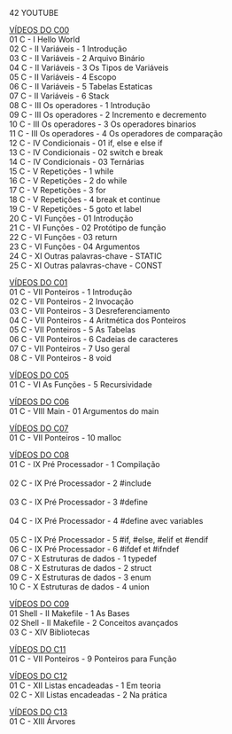 42 YOUTUBE

<a href="https://www.youtube.com/playlist?list=PLVQYiy6xNUxz5wbzZn4tfUhF4djgzscB-">VÍDEOS DO C00</a><br>
01 C - I Hello World<br>
02 C - II Variáveis - 1 Introdução<br>
03 C - II Variáveis - 2 Arquivo Binário<br>
04 C - II Variáveis - 3 Os Tipos de Variáveis<br>
05 C - II Variáveis - 4 Escopo<br>
06 C - II Variáveis - 5 Tabelas Estaticas<br>
07 C - II Variáveis - 6 Stack<br>
08 C - III Os operadores - 1 Introdução<br>
09 C - III Os operadores - 2 Incremento e decremento<br>
10 C - III Os operadores - 3 Os operadores binarios<br>
11 C - III Os operadores - 4 Os operadores de comparação<br>
12 C - IV Condicionais - 01 if, else e else if<br>
13 C - IV Condicionais - 02 switch e break<br>
14 C - IV Condicionais - 03 Ternárias<br>
15 C - V Repetições - 1 while<br>
16 C - V Repetições - 2 do while<br>
17 C - V Repetições - 3 for<br>
18 C - V Repetições - 4 break et continue<br>
19 C - V Repetições - 5 goto et label<br>
20 C - VI Funções - 01 Introdução<br>
21 C - VI Funções - 02 Protótipo de função<br>
22 C - VI Funções - 03 return<br>
23 C - VI Funções - 04 Argumentos<br>
24 C - XI Outras palavras-chave - STATIC<br>
25 C - XI Outras palavras-chave - CONST<br>

<a href="https://www.youtube.com/playlist?list=PLVQYiy6xNUxytsXWxZx6odBJMbRktIHTs">VÍDEOS DO C01</a><br>
01 C - VII Ponteiros - 1 Introdução<br>
02 C - VII Ponteiros - 2 Invocação<br>
03 C - VII Ponteiros - 3 Desreferenciamento<br>
04 C - VII Ponteiros - 4 Aritmética dos Ponteiros<br>
05 C - VII Ponteiros - 5 As Tabelas<br>
06 C - VII Ponteiros - 6 Cadeias de caracteres<br>
07 C - VII Ponteiros - 7 Uso geral<br>
08 C - VII Ponteiros - 8 void<br>

<a href="https://www.youtube.com/playlist?list=PLVQYiy6xNUxxZbeH9b0VC-nC6QsJRw5Ah">VÍDEOS DO C05</a><br>
01 C - VI As Funções - 5 Recursividade<br>

<a href="https://www.youtube.com/playlist?list=PLVQYiy6xNUxxDlCkkCX262SI90TsllYUW">VÍDEOS DO C06</a><br>
01 C - VIII Main - 01 Argumentos do main<br>

<a href="https://www.youtube.com/playlist?list=PLVQYiy6xNUxzNYF00nlmx624twFlamqLt">VÍDEOS DO C07</a><br>
01 C - VII Ponteiros - 10 malloc<br>

<a href="https://youtube.com/playlist?list=PLVQYiy6xNUxxMI_GiGGb2hxMcd3IwNYRy">VÍDEOS DO C08</a><br>
01 C - IX Pré Processador - 1 Compilação<br><br>
02 C - IX Pré Processador - 2 #include<br><br>
03 C - IX Pré Processador - 3 #define<br><br>
04 C - IX Pré Processador - 4 #define avec variables<br><br>
05 C - IX Pré Processador - 5 #if, #else, #elif et #endif<br>
06 C - IX Pré Processador - 6 #ifdef et #ifndef<br>
07 C - X Estruturas de dados - 1 typedef<br>
08 C - X Estruturas de dados - 2 struct<br>
09 C - X Estruturas de dados - 3 enum<br>
10 C - X Estruturas de dados - 4 union<br>

<a href="https://youtube.com/playlist?list=PLVQYiy6xNUxw6n6q_i8wek6U7t7CeAXhU">VÍDEOS DO C09</a><br>
01 Shell - II Makefile - 1 As Bases<br>
02 Shell - II Makefile - 2 Conceitos avançados<br>
03 C - XIV Bibliotecas<br>

<a href="https://youtube.com/playlist?list=PLVQYiy6xNUxx8sKygTdqtOPytqN7sb0Vz">VÍDEOS DO C11</a><br>
01 C - VII Ponteiros - 9 Ponteiros para Função<br>

<a href="https://youtube.com/playlist?list=PLVQYiy6xNUxwmUOmyYSaI6gD1UyfF9MSj">VÍDEOS DO C12</a><br>
01 C - XII Listas encadeadas - 1 Em teoria<br>
02 C - XII Listas encadeadas - 2 Na prática<br>

<a href="https://youtube.com/playlist?list=PLVQYiy6xNUxzusAgMiybYwkLvuMFbVat9">VÍDEOS DO C13</a><br>
01 C - XIII Árvores<br>